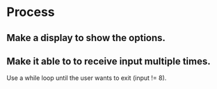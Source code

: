 # Process
## Make a display to show the options.
## Make it able to to receive input multiple times.
Use a while loop until the user wants to exit (input != 8).   